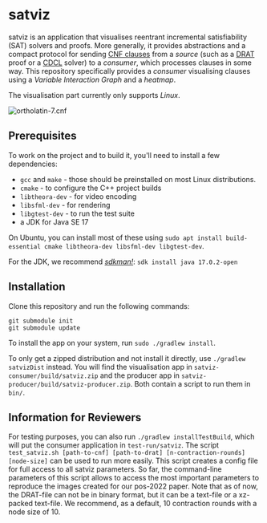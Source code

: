 # satviz

satviz is an application that visualises reentrant incremental satisfiability (SAT) solvers and proofs. More generally, it provides abstractions and a compact protocol for sending [CNF clauses](https://en.wikipedia.org/wiki/Conjunctive_normal_form) from a *source* (such as a [DRAT](https://github.com/marijnheule/drat-trim) proof or a [CDCL](https://en.wikipedia.org/wiki/Conflict-driven_clause_learning) solver) to a *consumer*, which processes clauses in some way. This repository specifically provides a *consumer* visualising clauses using a *Variable Interaction Graph* and a *heatmap*.

The visualisation part currently only supports *Linux*.

![ortholatin-7.cnf](img/ortholatin-7.gif)

## Prerequisites

To work on the project and to build it, you'll need to install a few dependencies:

- `gcc` and `make` - those should be preinstalled on most Linux distributions.
- `cmake` - to configure the C++ project builds
- `libtheora-dev` - for video encoding
- `libsfml-dev` - for rendering
- `libgtest-dev` - to run the test suite
- a JDK for Java SE 17

On Ubuntu, you can install most of these using `sudo apt install build-essential cmake libtheora-dev libsfml-dev libgtest-dev`.

For the JDK, we recommend [*sdkman!*](https://sdkman.io): `sdk install java 17.0.2-open`

## Installation
Clone this repository and run the following commands:
```
git submodule init
git submodule update
```

To install the app on your system, run `sudo ./gradlew install`. 

To only get a zipped distribution and not install it directly, use `./gradlew satvizDist` instead.
You will find the visualisation app in `satviz-consumer/build/satviz.zip` and the producer app in `satviz-producer/build/satviz-producer.zip`. Both contain a script to run them in `bin/`.

## Information for Reviewers

For testing purposes, you can also run `./gradlew installTestBuild`, which will put the consumer application in `test-run/satviz`.
The script `test_satviz.sh [path-to-cnf] [path-to-drat] [n-contraction-rounds] [node-size]` can be used to run more easily. 
This script creates a config file for full access to all satviz parameters. 
So far, the command-line parameters of this script allows to access the most important parameters to reproduce the images created for our pos-2022 paper. 
Note that as of now, the DRAT-file can not be in binary format, but it can be a text-file or a xz-packed text-file. 
We recommend, as a default, 10 contraction rounds with a node size of 10. 

